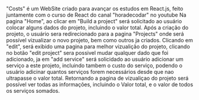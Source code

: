 "Costs" é um WebSite criado para avançar os estudos em React.js, feito juntamente com o curso de React do canal "horadecodar" no youtube 
Na pagina "Home", ao clicar em "Build a project" será solicitado ao usuário colocar alguns dados do projeto, incluindo o valor total.
Após a criação do projeto, o usuário sera redirecionado para a pagina "Projects" onde será possível vizualizar o novo projeto, bem como outros ja criados.
Clicando em "edit", será exibido uma pagina para melhor vizualição do projeto, clicando no botão "edit project" sera possivel mudar qualquer dado que foi adicionado, ja em "add service" será solicidado ao usuário adicionar um serviço a este projeto, incluindo tambem o custo do serviço, podendo o usuário adicinar quantos serviços forem necessários desde que nao ultrapasse o valor total.
Retornando a pagina de vizualiçao do projeto será possível ver todas as informações, incluindo o Valor total, e o valor de todos os serviços somados.
